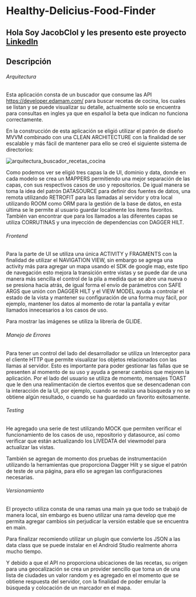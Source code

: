 ﻿# Healthy-Delicius-Food-Finder
 
 ## Hola Soy JacobClol y les presento este proyecto [LinkedIn](https://www.linkedin.com/in/jacobcl/)

## Descripción 

###### Arquitectura

Esta aplicación consta de un buscador que consume las API https://developer.edamam.com/ para buscar recetas de cocina, los cuales se listan y se puede visualizar su detalle, actualmente solo se encuentra para consultas en ingles ya que en español la beta que indican no funciona correctamente.

En la construcción de esta aplicación se eligió utilizar el patrón de diseño MVVM combinado con una CLEAN ARCHITECTURE con la finalidad de ser escalable y más fácil de mantener para ello se creó el siguiente sistema de directorios:

![arquitectura_buscador_recetas_cocina](https://user-images.githubusercontent.com/32649079/222688567-973c15b9-bc2f-41c3-bba3-6fe0d902c83f.jpg)

Como podemos ver se eligió tres capas la de UI, dominio y data, donde en cada modelo se crea un MAPPERS permitiendo una mejor separación de las capas, con sus respectivos casos de uso y repositorios. De igual manera se toma la idea del patrón DATASOURCE para definir dos fuentes de datos, una remota utilizando RETROFIT para las llamadas al servidor y otra local utilizando ROOM como ORM para la gestión de la base de datos, en esta última se le permite al usuario guardar localmente los items favoritos. También van encontrar que para los llamados a las diferentes capas se utiliza CORRUTINAS y una inyección de dependencias con DAGGER HILT.

###### Frontend

Para la parte de UI se utiliza una única ACTIVITY y FRAGMENTS con la finalidad de utilizar el NAVIGATION VIEW, sin embargo se agrega una activity más para agregar un mapa usando el SDK de google map, este tipo de navegación esto mejora la transición entre vistas y se puede dar de una manera más sencilla el control de la pila a medida que se abre una nueva o se presiona hacia atrás, de igual forma el envío de parámetros con SAFE ARGS que unión con DAGGER HILT y el VIEW MODEL ayuda a controlar el estado de la vista y mantener su configuración de una forma muy fácil, por ejemplo, mantener los datos al momento de rotar la pantalla y evitar llamados innecesarios a los casos de uso.

Para mostrar las imágenes se utiliza la librería de GLIDE. 

###### Manejo de Errores

Para tener un control del lado del desarrollador se utiliza un Interceptor para el cliente HTTP que permite visualizar los objetos relacionados con las llamas al servidor. Esto es importante para poder gestionar las fallas que se presenten al momento de su uso y ayuda a generar cambios que mejoren la aplicación. Por el lado del usuario se utiliza de momento, mensajes TOAST que le den una realimentación de ciertos eventos que se desencadenan con la interacción de la UI, por ejemplo, cuando se realiza una búsqueda y no se obtiene algún resultado, o cuando se ha guardado un favorito exitosamente.

###### Testing

He agregado una serie de test utilizando MOCK que permiten verificar el funcionamiento de los casos de uso, repositorio y datasource, así como verificar que están actualizando los LIVEDATA del viewmodel para actualizar las vistas.

También se agregan de momento dos pruebas de instrumentación utilizando la herramientas que proporciona Dagger Hilt y se sigue el patrón de teste de una página, para ello se agregan las configuraciones necesarias.

###### Versionamiento

El proyecto utiliza consta de una ramas una main ya que todo se trabajó de manera local, sin embargo es bueno utilizar una rama develop que me permita agregar cambios sin perjudicar la versión estable que se encuentra en main.

Para finalizar recomiendo utilizar un plugin que convierte los JSON a las data class que se puede instalar en el Android Studio realmente ahorra mucho tiempo.

Y debido a que el API no proporciona ubicaciones de las recetas, su origen para una geocalización se crea un provider sencillo que toma un de una lista de ciudades un valor random y es agregado en el momento que se obtiene respuesta del servidor, con la finalidad de poder emular la búsqueda y colocación de un marcador en el mapa.
